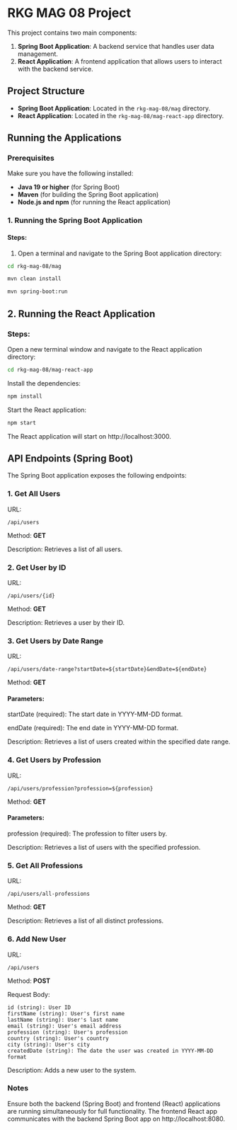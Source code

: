 # RKG MAG 08 Project

This project contains two main components:

1. **Spring Boot Application**: A backend service that handles user data management.
2. **React Application**: A frontend application that allows users to interact with the backend service.

## Project Structure

- **Spring Boot Application**: Located in the `rkg-mag-08/mag` directory.
- **React Application**: Located in the `rkg-mag-08/mag-react-app` directory.

## Running the Applications

### Prerequisites

Make sure you have the following installed:

- **Java 19 or higher** (for Spring Boot)
- **Maven** (for building the Spring Boot application)
- **Node.js and npm** (for running the React application)

### 1. Running the Spring Boot Application

#### Steps:

1. Open a terminal and navigate to the Spring Boot application directory:

```bash
cd rkg-mag-08/mag
```
```bash
mvn clean install
```
```bash
mvn spring-boot:run
```

## 2. Running the React Application

### Steps:

Open a new terminal window and navigate to the React application directory:

```bash
cd rkg-mag-08/mag-react-app
```

Install the dependencies:
```bash
npm install
```
Start the React application:
```bash
npm start
```

The React application will start on http://localhost:3000.

## API Endpoints (Spring Boot)
The Spring Boot application exposes the following endpoints:

### 1. Get All Users
URL: 
```
/api/users 
```

Method: **GET**

Description: Retrieves a list of all users.

### 2. Get User by ID
URL: 
```
/api/users/{id}
```
Method: **GET**

Description: Retrieves a user by their ID.

### 3. Get Users by Date Range
URL: 
```
/api/users/date-range?startDate=${startDate}&endDate=${endDate}
```
Method: **GET**

#### Parameters:

startDate (required): The start date in YYYY-MM-DD format.

endDate (required): The end date in YYYY-MM-DD format.

Description: Retrieves a list of users created within the specified date range.

### 4. Get Users by Profession
URL: 
```
/api/users/profession?profession=${profession}
```
Method: **GET**

#### Parameters:

profession (required): The profession to filter users by.

Description: Retrieves a list of users with the specified profession.

### 5. Get All Professions
URL: 
```
/api/users/all-professions
```

Method: **GET**

Description: Retrieves a list of all distinct professions.

### 6. Add New User

URL: 

```
/api/users
```
Method: **POST**

Request Body:
``` 
id (string): User ID
firstName (string): User's first name
lastName (string): User's last name
email (string): User's email address
profession (string): User's profession
country (string): User's country
city (string): User's city
createdDate (string): The date the user was created in YYYY-MM-DD format
```
Description: Adds a new user to the system.

### Notes

Ensure both the backend (Spring Boot) and frontend (React) applications are running simultaneously for full functionality.
The frontend React app communicates with the backend Spring Boot app on http://localhost:8080.


